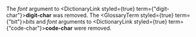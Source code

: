  



The *font* argument to <DictionaryLink styled={true} term={"digit-char"}><b>digit-char</b></DictionaryLink> was removed. The <GlossaryTerm styled={true} term={"bit"}><i>bits</i></GlossaryTerm> and *font* arguments to <DictionaryLink styled={true} term={"code-char"}><b>code-char</b></DictionaryLink> were removed. 



